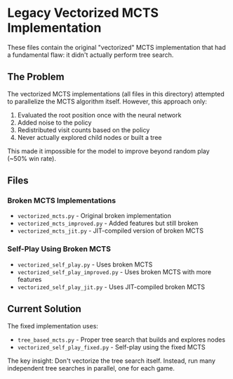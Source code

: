 # Legacy Vectorized MCTS Implementation

These files contain the original "vectorized" MCTS implementation that had a fundamental flaw: it didn't actually perform tree search.

## The Problem

The vectorized MCTS implementations (all files in this directory) attempted to parallelize the MCTS algorithm itself. However, this approach only:
1. Evaluated the root position once with the neural network
2. Added noise to the policy
3. Redistributed visit counts based on the policy
4. Never actually explored child nodes or built a tree

This made it impossible for the model to improve beyond random play (~50% win rate).

## Files

### Broken MCTS Implementations
- `vectorized_mcts.py` - Original broken implementation
- `vectorized_mcts_improved.py` - Added features but still broken
- `vectorized_mcts_jit.py` - JIT-compiled version of broken MCTS

### Self-Play Using Broken MCTS
- `vectorized_self_play.py` - Uses broken MCTS
- `vectorized_self_play_improved.py` - Uses broken MCTS with more features
- `vectorized_self_play_jit.py` - Uses JIT-compiled broken MCTS

## Current Solution

The fixed implementation uses:
- `tree_based_mcts.py` - Proper tree search that builds and explores nodes
- `vectorized_self_play_fixed.py` - Self-play using the fixed MCTS

The key insight: Don't vectorize the tree search itself. Instead, run many independent tree searches in parallel, one for each game.